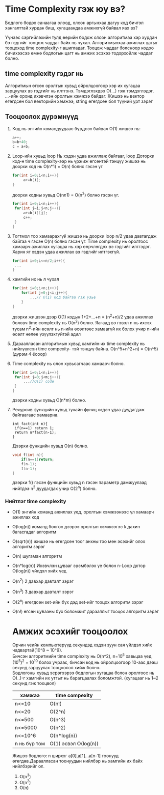 ﻿# Time Complexity гэж юу вэ?
Бодлого бодох санаагаа олоод, олсон аргынхаа дагуу код бичтэл хангалттай хурдан биш, хугацаандаа амжихгүй байвал яах вэ?

Үүнээс сэргийлэхийн тулд өөрийн бодож олсон алгоритмаа хэр хурдан бэ гэдгийг тооцож чаддаг байх нь чухал. Алгоритмынхаа ажиллах цагыг тооцоход time complexity-г ашигладаг. Тооцож чаддаг болсноор кодоо бичихээсээ өмнө бодлогын цагт нь амжих эсэхээ тодорхойлж чаддаг болно.

## time complexity гэдэг нь
Алгоритмын өгсөн оролтын хувьд ойролцоогоор хэр их хугацаа зарцуулах вэ гэдгийг нь илтгэнэ. Тэмдэглэхдээ O(...) гэж тэмдэглэдэг. 
...-ийн оронд ихэвчлэн оролтын хэмжээ байдаг. 
Жишээ нь вектор өгөгдсөн бол векторийн хэмжээ, string өгөгдсөн бол түүний урт зэрэг

## Тооцоолох дүрэмнүүд

1. Код нь энгийн командуудаас бүрдсэн байвал O(1)
   жишээ нь:
   ```cpp
   a++;
   b=b+40;
   c = a+b;
   ```
2. Loop-ийн хувьд loop Нь хэдэн удаа ажиллаж байгааг, loop Доторхи код-н time complexity-ээр нь үржиж өгсөнтэй тэнцүү
   жишээ нь доорхи код нь O(n*1) = O(n) болно гэсэн үг
   ```cpp
   for(int i=0;i<n;i++){
        a+=b[i];
   }
   ```

    доорхи кодны хувьд O(n*n*1) = O(n<sup>2</sup>) болно гэсэн үг.
   ```cpp
   for(int i=0;i<n;i++){
    for(int j=i;j<n;j++){
        a+=b[i][j];
        c++;
    }
   }
   ```
3. Тогтмол тоо хамаарахгүй
   жишээ нь доорхи loop n/2 удаа давтагдаж байгаа ч гэсэн O(n) болно гэсэн үг. Time complexity нь оролтоос хамаарч ажиллах хугацаа нь хэр өөрчлөгдөх вэ гэдгийг илтгэдэг. Харин яг хэдэн удаа ажиллах вэ гэдгийг илтгэхгүй.
   ```CPP
   for(int i=0;i<=n/2;i++){
    ...
   }
   ```

4. хамгийн их нь л чухал
    ```cpp
    for(int i=0;i<n;i++){
        for(int j=0;j<i;j++){
            ...// O(1) код байгаа гэж үзье
        }
    }
    ```
    дээрхи жишээн дээр O(1) кодын 1+2+...+n = (n<sup>2</sup>+n)/2 удаа ажиллах боловч time complexity нь O(n<sup>2</sup>) болно.
    Яагаад вэ гэвэл n нь ихсэх тусам n<sup>2</sup>-ийн өсөлт нь n-ийн өсөлтөөс хамаагүй их болох учир n-ийн өсөлт нөлөө үзүүлэхгүйтэй адил

5. Дараалласан алгоритмын хувьд хамгийн их time complexity нь нийлүүлсэн time compexity- тэй тэнцүү байна.
   O(n^5+n^2+n) = O(n^5) (дүрэм 4 ёсоор)

6. Time complexity нь олон хувьсагчаас хамаарч болно.
   ```cpp
   for(int i=0;i<n;i++){
    for(int j=0;j<m;j++){
        ...//O(1) code
    }
   }
   ```
   дээрхи кодны хувьд O(n*m) болно.

7. Рекурсив функцийн хувьд тухайн функц хэдэн удаа дуудагдаж байгаагаас хамаарна.
   ```
   int fact(int n){
    if(n==1) return 1;
    return n*fact(n-1);
   }
   ```
    Дээрхи функцийн хувьд O(n) болно.

    ```cpp
    void f(int n){
        if(n==1)return;
        f(n-1);
        f(n-1);
    }
    ```
    дээрхи f() гэсэн функцийн хувьд n гэсэн параметр дамжуулаад нийтдээ n<sup>2</sup> дуудагдах учир O(2<sup>n</sup>) болно.

### Нийтлэг time complexity

- O(1) энгийн команд ажиллах үед, оролтын хэмжээнээс үл хамаарч ажиллах код
- O(log(n)) команд болгон дээрээ оролтын хэмжээгээ k дахин багасгадаг алгоритм
- O(sqrt(n)) жишээ нь өгөгдсөн тоог анхны тоо мөн эсэхийг олох алгоритм зэрэг
- O(n) шугаман алгоритм
- O(n*log(n)) Ихэвчлэн цувааг эрэмбэлэх үе болон n-Loop дотор O(log(n)) үйлдэл хийх үед
- O(n<sup>2</sup>) 2 давхар давталт зэрэг
- O(n<sup>3</sup>) 3 давхар давталт зэрэг
- O(2<sup>n</sup>) өгөгдсөн set-ийн бүх дэд set-ийг тооцох алгоритм зэрэг
- O(n!) өгсөн цувааны бүх боломжит дарааллыг тооцох алгоритм зэрэг
  
  # Амжих эсэхийг тооцоолох
  Орчин үеийн компьютерүүд секундэд хэдэн зуун сая үйлдэл хийх чадвартай(10^8 ~ 10^9).<br>
  Бичсэн алгоритмийн time complexity нь O(n^2), n=10<sup>5</sup> хавьцаа үед (10<sup>5</sup>)<sup>2</sup> = 10<sup>10</sup> болох учраас, бичсэн код нь ойролцоогоор 10-аас дээш секунд зарцуулах тооцоолол хийж болно.<br>
  Бодлогоны хувьд эсрэгээрээ бодлогын хугацаа болон оролтоос нь O(..)-г хамгийн их утгыг нь барагцаалах боломжтой. (хугацааг нь 1~2 секунд гэж тооцвол)

  | хэмжээ | time compexity |
  |--------|----------------|
  |n<=10   | O(n!)          |
  |n<=20   | O(2^n)         |
  |n<=500   | O(n^3)          |
  |n<=5000   | O(n^2)          |
  |n<=10^6   | O(n*log(n))     |
  |n нь бүр том   | O(1) эсвэл O(log(n)) |

  Жишээ бодлого:
  n ширхэг a[0],a[1]...a[n-1] тоонууд өгөгдөв.Дараалласан тоонуудын нийлбэр нь хамгийн их байх нийлбэрийг ол.
  1. O(n<sup>3</sup>)
  2. O(n<sup>2</sup>)
  3. O(n)

